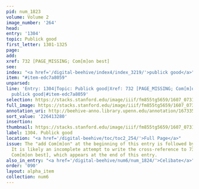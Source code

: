 ```yaml
---
pid: num_1823
volume: Volume 2
image_number: '264'
head:
entry: '1304'
topic: Publick good
first_letter: 1301-1325
page:
add:
xref: 732 [PAGE_MISSING; Com[m]on best]
see:
index: "<a href='/digital-beehive/index4/index_3219/'>publick good</a>"
item: "#item-edc7a8059"
unparsed:
line: 'Entry: 1304|Topic: Publick good|Xref: 732 [PAGE_MISSING; Com[m]on best]|Index:
  publick good|#item-edc7a8059'
selection: https://stacks.stanford.edu/image/iiif/fm855tg5659/1607_0731/846,3280,2808,649/full/0/default.jpg
full_image: https://stacks.stanford.edu/image/iiif/fm855tg5659/1607_0731/full/full/0/default.jpg
annotation_uri: http://beehive-anno.library.upenn.edu/annotation/1673359873292
sort_value: '226413280'
insertion:
thumbnail: https://stacks.stanford.edu/image/iiif/fm855tg5659/1607_0731/846,3280,600,180/250,/0/default.jpg
label: 1304. Publick good
location: "<a href='/digital-beehive/toc/toc2_254/'>Full Page</a>"
issue: The "add Com[m]on" at the beginning of this entry is followed by a cancel mark.
  It is likely an incomplete attempt to write the cross-reference to 732 [PAGE_MISSING;
  Com[m]on best], which appears at the end of this entry.
also_in_entry: "<a href='/digital-beehive/num6/num_1824/'>Celibate</a>"
order: '090'
layout: alpha_item
collection: num6
---
```

